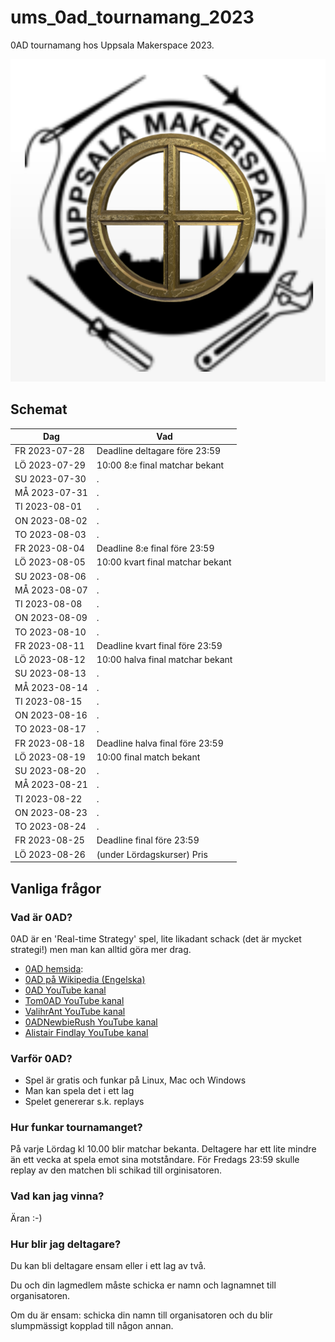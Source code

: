 # ums_0ad_tournamang_2023

0AD tournamang hos Uppsala Makerspace 2023.

![](pics/ums_0ad_logo.png)

## Schemat

Dag          |Vad
-------------|-----------------------------------
FR 2023-07-28|Deadline deltagare före 23:59 
LÖ 2023-07-29|10:00 8:e final matchar bekant
SU 2023-07-30|.
MÅ 2023-07-31|.
TI 2023-08-01|.
ON 2023-08-02|.
TO 2023-08-03|.
FR 2023-08-04|Deadline 8:e final före 23:59 
LÖ 2023-08-05|10:00 kvart final matchar bekant
SU 2023-08-06|.
MÅ 2023-08-07|.
TI 2023-08-08|.
ON 2023-08-09|.
TO 2023-08-10|.
FR 2023-08-11|Deadline kvart final före 23:59 
LÖ 2023-08-12|10:00 halva final matchar bekant
SU 2023-08-13|.
MÅ 2023-08-14|.
TI 2023-08-15|.
ON 2023-08-16|.
TO 2023-08-17|.
FR 2023-08-18|Deadline halva final före 23:59 
LÖ 2023-08-19|10:00 final match bekant
SU 2023-08-20|.
MÅ 2023-08-21|.
TI 2023-08-22|.
ON 2023-08-23|.
TO 2023-08-24|.
FR 2023-08-25|Deadline final före 23:59 
LÖ 2023-08-26|(under Lördagskurser) Pris

## Vanliga frågor

### Vad är 0AD?

0AD är en 'Real-time Strategy' spel, 
lite likadant schack (det är mycket strategi!)
men man kan alltid göra mer drag.

 * [0AD hemsida](https://play0ad.com/): 
 * [0AD på Wikipedia (Engelska)](https://en.wikipedia.org/wiki/0_A.D._(video_game))
 * [0AD YouTube kanal](https://www.youtube.com/user/play0ad)
 * [Tom0AD YouTube kanal](https://www.youtube.com/@Tom0ad)
 * [ValihrAnt YouTube kanal](https://www.youtube.com/@ValihrAnt)
 * [0ADNewbieRush YouTube kanal](https://www.youtube.com/@0ADNewbieRush)
 * [Alistair Findlay YouTube kanal](https://www.youtube.com/watch?v=jQMETPZGRds&list=PLtv3Tue78X0UPnWc_3bPzC58Sm0b4G2ZX)

### Varför 0AD?

 * Spel är gratis och funkar på Linux, Mac och Windows
 * Man kan spela det i ett lag
 * Spelet genererar s.k. replays

### Hur funkar tournamanget?

På varje Lördag kl 10.00 blir matchar bekanta.
Deltagere har ett lite mindre än ett vecka at spela emot sina motståndare.
För Fredags 23:59 skulle replay av den matchen bli schikad till orginisatoren.

### Vad kan jag vinna?

Äran :-)

### Hur blir jag deltagare?

Du kan bli deltagare ensam eller i ett lag av två.

Du och din lagmedlem måste schicka er namn och lagnamnet till organisatoren.

Om du är ensam: schicka din namn till organisatoren och du blir slumpmässigt
kopplad till någon annan.





